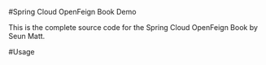 #Spring Cloud OpenFeign Book Demo

This is the complete source code for the Spring Cloud OpenFeign Book by Seun Matt.

#Usage

